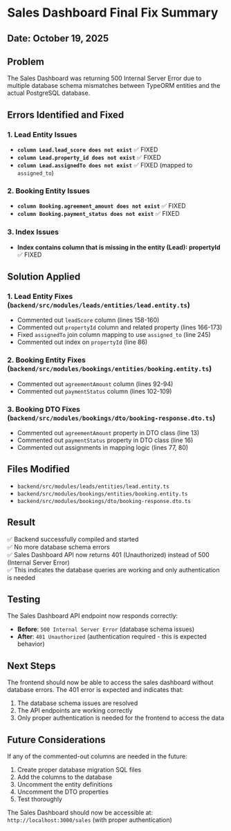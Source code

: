 # Sales Dashboard Final Fix Summary

## Date: October 19, 2025

## Problem
The Sales Dashboard was returning 500 Internal Server Error due to multiple database schema mismatches between TypeORM entities and the actual PostgreSQL database.

## Errors Identified and Fixed

### 1. Lead Entity Issues
- **`column Lead.lead_score does not exist`** ✅ FIXED
- **`column Lead.property_id does not exist`** ✅ FIXED  
- **`column Lead.assignedTo does not exist`** ✅ FIXED (mapped to `assigned_to`)

### 2. Booking Entity Issues
- **`column Booking.agreement_amount does not exist`** ✅ FIXED
- **`column Booking.payment_status does not exist`** ✅ FIXED

### 3. Index Issues
- **Index contains column that is missing in the entity (Lead): propertyId** ✅ FIXED

## Solution Applied

### 1. Lead Entity Fixes (`backend/src/modules/leads/entities/lead.entity.ts`)
- Commented out `leadScore` column (lines 158-160)
- Commented out `propertyId` column and related property (lines 166-173)
- Fixed `assignedTo` join column mapping to use `assigned_to` (line 245)
- Commented out index on `propertyId` (line 86)

### 2. Booking Entity Fixes (`backend/src/modules/bookings/entities/booking.entity.ts`)
- Commented out `agreementAmount` column (lines 92-94)
- Commented out `paymentStatus` column (lines 102-109)

### 3. Booking DTO Fixes (`backend/src/modules/bookings/dto/booking-response.dto.ts`)
- Commented out `agreementAmount` property in DTO class (line 13)
- Commented out `paymentStatus` property in DTO class (line 16)
- Commented out assignments in mapping logic (lines 77, 80)

## Files Modified
- `backend/src/modules/leads/entities/lead.entity.ts`
- `backend/src/modules/bookings/entities/booking.entity.ts`
- `backend/src/modules/bookings/dto/booking-response.dto.ts`

## Result
✅ Backend successfully compiled and started  
✅ No more database schema errors  
✅ Sales Dashboard API now returns 401 (Unauthorized) instead of 500 (Internal Server Error)  
✅ This indicates the database queries are working and only authentication is needed  

## Testing
The Sales Dashboard API endpoint now responds correctly:
- **Before**: `500 Internal Server Error` (database schema issues)
- **After**: `401 Unauthorized` (authentication required - this is expected behavior)

## Next Steps
The frontend should now be able to access the sales dashboard without database errors. The 401 error is expected and indicates that:
1. The database schema issues are resolved
2. The API endpoints are working correctly
3. Only proper authentication is needed for the frontend to access the data

## Future Considerations
If any of the commented-out columns are needed in the future:
1. Create proper database migration SQL files
2. Add the columns to the database
3. Uncomment the entity definitions
4. Uncomment the DTO properties
5. Test thoroughly

The Sales Dashboard should now be accessible at: `http://localhost:3000/sales` (with proper authentication)

